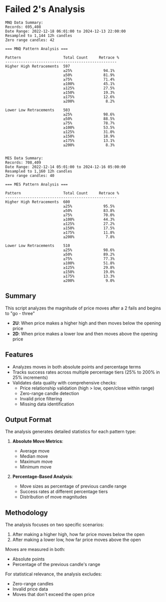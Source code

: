 # Failed 2's Analysis

```
MNQ Data Summary:
Records: 695,408
Date Range: 2022-12-18 06:01:00 to 2024-12-13 22:00:00
Resampled to 1,144 12h candles
Zero range candles: 42

=== MNQ Pattern Analysis ===

Pattern                   Total Count     Retrace %
--------------------------------------------------
Higher High Retracements  597
                          ≥25%              94.1%
                          ≥50%              81.9%
                          ≥75%              71.4%
                          ≥100%             45.1%
                          ≥125%             27.5%
                          ≥150%             19.3%
                          ≥175%             12.6%
                          ≥200%              8.2%

Lower Low Retracements    503
                          ≥25%              98.6%
                          ≥50%              88.5%
                          ≥75%              78.7%
                          ≥100%             53.5%
                          ≥125%             31.0%
                          ≥150%             18.9%
                          ≥175%             13.1%
                          ≥200%              8.3%


MES Data Summary:
Records: 708,409
Date Range: 2022-12-14 05:01:00 to 2024-12-16 05:00:00
Resampled to 1,160 12h candles
Zero range candles: 40

=== MES Pattern Analysis ===

Pattern                   Total Count     Retrace %
--------------------------------------------------
Higher High Retracements  600
                          ≥25%              95.5%
                          ≥50%              83.8%
                          ≥75%              70.0%
                          ≥100%             44.3%
                          ≥125%             27.2%
                          ≥150%             17.5%
                          ≥175%             11.8%
                          ≥200%              7.8%

Lower Low Retracements    510
                          ≥25%              98.6%
                          ≥50%              89.2%
                          ≥75%              77.3%
                          ≥100%             51.8%
                          ≥125%             29.8%
                          ≥150%             19.0%
                          ≥175%             13.3%
                          ≥200%              9.0%
```

## Summary

This script analyzes the magnitude of price moves after a 2 fails and begins to "go - three"

- **2U**: When price makes a higher high and then moves below the opening price
- **2D**: When price makes a lower low and then moves above the opening price

## Features

- Analyzes moves in both absolute points and percentage terms
- Tracks success rates across multiple percentage tiers (25% to 200% in 25% increments)
- Validates data quality with comprehensive checks:
  - Price relationship validation (high > low, open/close within range)
  - Zero-range candle detection
  - Invalid price filtering
  - Missing data identification

## Output Format

The analysis generates detailed statistics for each pattern type:

1. **Absolute Move Metrics**:

   - Average move
   - Median move
   - Maximum move
   - Minimum move

2. **Percentage-Based Analysis**:
   - Move sizes as percentage of previous candle range
   - Success rates at different percentage tiers
   - Distribution of move magnitudes

## Methodology

The analysis focuses on two specific scenarios:

1. After making a higher high, how far price moves below the open
2. After making a lower low, how far price moves above the open

Moves are measured in both:

- Absolute points
- Percentage of the previous candle's range

For statistical relevance, the analysis excludes:

- Zero-range candles
- Invalid price data
- Moves that don't exceed the open price
